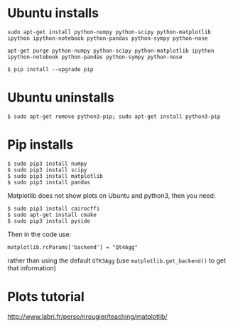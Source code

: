 
# Ubuntu installs
```
sudo apt-get install python-numpy python-scipy python-matplotlib ipython ipython-notebook python-pandas python-sympy python-nose
```
```
apt-get purge python-numpy python-scipy python-matplotlib ipython ipython-notebook python-pandas python-sympy python-nose
```

```
$ pip install --upgrade pip
```

# Ubuntu uninstalls
```
$ sudo apt-get remove python3-pip; sudo apt-get install python3-pip
```

# Pip installs
```
$ sudo pip3 install numpy
$ sudo pip3 install scipy
$ sudo pip3 install matplotlib
$ sudo pip3 install pandas
```

Matplotlib does not show plots on Ubuntu and python3, then you need:
```
$ sudo pip3 install cairocffi
$ sudo apt-get install cmake
$ sudo pip3 install pyside
```
Then in the code use:
```
matplotlib.rcParams['backend'] = "Qt4Agg"
```
rather than using the default `GTK3Agg` (use `matplotlib.get_backend()` to get that information)

# Plots tutorial
http://www.labri.fr/perso/nrougier/teaching/matplotlib/

